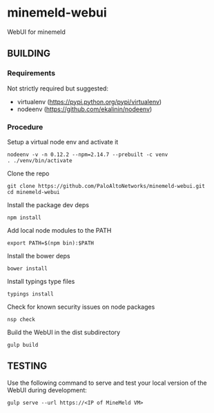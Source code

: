 # minemeld-webui
WebUI for minemeld

## BUILDING

### Requirements

Not strictly required but suggested:

- virtualenv (https://pypi.python.org/pypi/virtualenv)
- nodeenv (https://github.com/ekalinin/nodeenv)

### Procedure

Setup a virtual node env and activate it

```
nodeenv -v -n 0.12.2 --npm=2.14.7 --prebuilt -c venv
. ./venv/bin/activate
```

Clone the repo

```
git clone https://github.com/PaloAltoNetworks/minemeld-webui.git
cd minemeld-webui
```

Install the package dev deps

```
npm install
```

Add local node modules to the PATH

```
export PATH=$(npm bin):$PATH
```

Install the bower deps

```
bower install
```

Install typings type files

```
typings install
```

Check for known security issues on node packages

```
nsp check
```

Build the WebUI in the dist subdirectory

```
gulp build
```

## TESTING

Use the following command to serve and test your local version of the WebUI during development:

```
gulp serve --url https://<IP of MineMeld VM>
```
